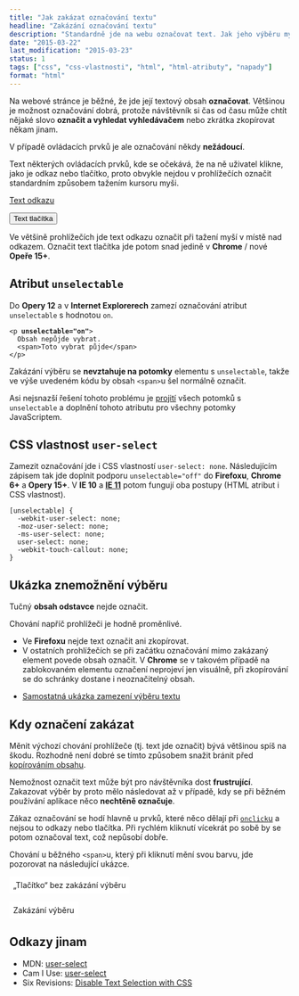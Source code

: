```yaml
---
title: "Jak zakázat označování textu"
headline: "Zakázání označování textu"
description: "Standardně jde na webu označovat text. Jak jeho výběru myší zabránit?"
date: "2015-03-22"
last_modification: "2015-03-23"
status: 1
tags: ["css", "css-vlastnosti", "html", "html-atributy", "napady"]
format: "html"
---
```


<p>Na webové stránce je běžné, že jde její textový obsah <b>označovat</b>. Většinou je možnost označování dobrá, protože návštěvník si čas od času může chtít nějaké slovo <b>označit a vyhledat vyhledávačem</b> nebo zkrátka zkopírovat někam jinam.</p>

<p>V případě ovládacích prvků je ale označování někdy <b>nežádoucí</b>.</p>

<p>Text některých ovládacích prvků, kde se očekává, že na ně uživatel klikne, jako je odkaz nebo tlačítko, proto obvykle nejdou v prohlížečích označit standardním způsobem tažením kursoru myši.</p>

<div class="live">
  <p><a href="#">Text odkazu</a></p>
  
  <p><button>Text tlačítka</button></p>
</div>




<p>Ve většině prohlížečích jde text odkazu označit při tažení myší v místě nad odkazem. Označit text tlačítka jde potom snad jedině v <b>Chrome</b> / nové <b>Opeře 15+</b>.</p>






<h2 id="unselectable">Atribut <code>unselectable</code></h2>

<p>Do <b>Opery 12</b> a v <b>Internet Explorerech</b> zamezí označování atribut <code>unselectable</code> s hodnotou <code>on</code>.</p>

<pre><code>&lt;p <b>unselectable="on"</b>>
  Obsah nepůjde vybrat.
  &lt;span>Toto vybrat půjde&lt;/span>
&lt;/p></code></pre>

<p>Zakázání výběru se <b>nevztahuje na potomky</b> elementu s <code>unselectable</code>, takže ve výše uvedeném kódu by obsah <code>&lt;span></code>u šel normálně označit.</p>

<p>Asi nejsnazší řešení tohoto problému je <a href="/js-cykly">projití</a> všech potomků s <code>unselectable</code> a doplnění tohoto atributu pro všechny potomky JavaScriptem.</p>









<h2 id="user-select">CSS vlastnost <code>user-select</code></h2>

<p>Zamezit označování jde i CSS vlastností <code>user-select: none</code>. Následujícím zápisem tak jde doplnit podporu <code>unselectable="off"</code> do <b>Firefoxu</b>, <b>Chrome 6+</b> a <b>Opery 15+</b>. V <b>IE 10</b> a <a href="/ie11"><b>IE 11</b></a> potom fungují oba postupy (HTML atribut i CSS vlastnost).</p>

<pre><code>[unselectable] {
  -webkit-user-select: none;
  -moz-user-select: none;
  -ms-user-select: none;
  user-select: none;
  -webkit-touch-callout: none;
}</code></pre>








<h2 id="ukazka">Ukázka znemožnění výběru</h2>

<div class="live">
  <style>
    [unselectable] {
      -webkit-user-select: none;
      -moz-user-select: none;
      -ms-user-select: none;
      user-select: none;
      -webkit-touch-callout: none;
    }    
  </style>
  <p>
    Tučný <b unselectable="on">obsah odstavce</b> nejde označit.
  </p>
</div>

<p>Chování napříč prohlížeči je hodně proměnlivé.</p>

<ul>
  <li>Ve <b>Firefoxu</b> nejde text označit ani zkopírovat.</li>
  
  <li>V ostatních prohlížečích se při začátku označování mimo zakázaný element povede obsah označit. V <b>Chrome</b> se v takovém případě na zablokovaném elementu označení neprojeví jen visuálně, při zkopírování se do schránky dostane i neoznačitelný obsah.</li>
</ul>


<div class="external-content">
  <ul>
    <li><a href="https://kod.djpw.cz/jslb">Samostatná ukázka zamezení výběru textu</a></li>
  </ul>
</div>


<h2 id="kdy">Kdy označení zakázat</h2>

<p>Měnit výchozí chování prohlížeče (tj. text jde označit) bývá většinou spíš na škodu. Rozhodně není dobré se tímto způsobem snažit bránit před <a href="/kopirovani">kopírováním obsahu</a>.</p>

<p>Nemožnost označit text může být pro návštěvníka dost <b>frustrující</b>. Zakazovat výběr by proto mělo následovat až v případě, kdy se při běžném používání aplikace něco <b>nechtěně označuje</b>.</p>

<p>Zákaz označování se hodí hlavně u prvků, které něco dělají při <a href="/udalosti-mysi#onclick"><code>onclick</code>u</a> a nejsou to odkazy nebo tlačítka. Při rychlém kliknutí vícekrát po sobě by se potom označoval text, což nepůsobí dobře.</p>

<p>Chování u běžného <code>&lt;span></code>u, který při kliknutí mění svou barvu, jde pozorovat na následující ukázce.</p>

<div class="live">
  <style>
    .prepinac {
      background: #fff;
      display: inline-block;
      padding: .5em;
      cursor: pointer;
    }
    .prepinac-zvyraznit {
      background: #efefef;
    }
  </style>
  <p>
    <span class="prepinac" onclick="toggle(this, 'prepinac-zvyraznit')">„Tlačítko“ bez zakázání výběru</span>
  </p>  
  <p>
    <span class="prepinac" unselectable="on" onclick="toggle(this, 'prepinac-zvyraznit')">Zakázání výběru</span>
  </p>  
</div>


<h2 id="odkazy">Odkazy jinam</h2>

<ul>
  <li>MDN: <a href="https://developer.mozilla.org/en-US/docs/Web/CSS/user-select">user-select</a></li>
  <li>Cam I Use: <a href="http://caniuse.com/#search=user-select">user-select</a></li>
  
  <li>Six Revisions: <a href="http://sixrevisions.com/css/disable-text-selection/">Disable Text Selection with CSS</a></li>
</ul>